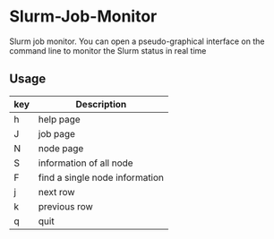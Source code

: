 # Slurm-Job-Monitor
Slurm job monitor. You can open a pseudo-graphical interface on the command line to monitor the Slurm status in real time
## Usage
| key  | Description  |
| ---  | -----------  |
| h  | help page  |
| J  | job page  |
| N  | node page  |
| S  | information of all node  |
| F  | find a single node information  |
| j  | next row  |
| k  | previous row  |
| q  | quit  |
